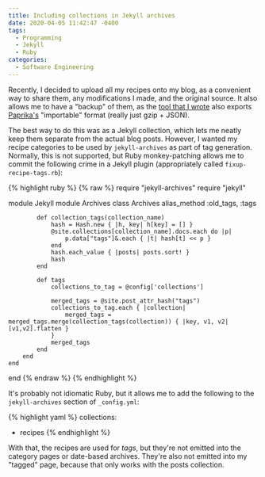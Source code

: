 ```yaml
---
title: Including collections in Jekyll archives
date: 2020-04-05 11:42:47 -0400
tags:
  - Programming
  - Jekyll
  - Ruby
categories:
  - Software Engineering
---
```


Recently, I decided to upload all my recipes onto my blog, as a convenient way
to share them, any modifications I made, and the original source. It also
allows me to have a "backup" of them, as the [tool that I wrote][exporter]
also exports [Paprika's][paprika] "importable" format (really just gzip +
JSON).

The best way to do this was as a Jekyll collection, which lets me neatly keep
them separate from the actual blog posts. However, I wanted my recipe
categories to be used by `jekyll-archives` as part of tag
generation. Normally, this is not supported, but Ruby monkey-patching allows
me to commit the following crime in a Jekyll plugin (appropriately called
`fixup-recipe-tags.rb`):

{% highlight ruby %}
{% raw %}
require "jekyll-archives"
require "jekyll"

module Jekyll
    module Archives
        class Archives
            alias_method :old_tags, :tags

            def collection_tags(collection_name)
                hash = Hash.new { |h, key| h[key] = [] }
                @site.collections[collection_name].docs.each do |p|
                    p.data["tags"]&.each { |t| hash[t] << p }
                end
                hash.each_value { |posts| posts.sort! }
                hash
            end

            def tags
                collections_to_tag = @config['collections']

                merged_tags = @site.post_attr_hash("tags")
                collections_to_tag.each { |collection|
                    merged_tags = merged_tags.merge(collection_tags(collection)) { |key, v1, v2| [v1,v2].flatten }
                }
                merged_tags
            end
        end
    end
end
{% endraw %}
{% endhighlight %}

It's probably not idiomatic Ruby, but it allows me to add the following to the
`jekyll-archives` section of `_config.yml`:

{% highlight yaml %}
collections:
  - recipes
{% endhighlight %}

With that, the recipes are used for _tags_, but they're not emitted into the
category pages or date-based archives. They're also not emitted into my
"tagged" page, because that only works with the posts collection.

[exporter]: https://github.com/bojanrajkovic/paprika-exporter
[paprika]: https://paprikaapp.com